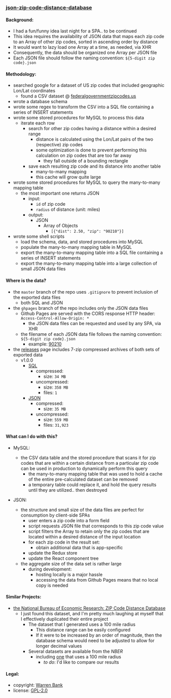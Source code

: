 ### [json-zip-code-distance-database](https://github.com/warren-bank/json-zip-code-distance-database)

#### Background:

* I had a fun/funny idea last night for a SPA.. to be continued
* This idea requires the availability of JSON data that maps each zip code to an Array of other zip codes, sorted in ascending order by distance
* It would want to lazy load one Array at a time, as needed, via XHR
* Consequently, the data should be organized one Array per JSON file
* Each JSON file should follow the naming convention: `${5-digit zip code}.json`

#### Methodology:

* searched google for a dataset of US zip codes that included geographic Lon/Lat coordinates
  * found a CSV dataset @ [federalgovernmentzipcodes.us](http://federalgovernmentzipcodes.us/free-zipcode-database-Primary.csv)
* wrote a database schema
* wrote some regex to transform the CSV into a SQL file containing a series of INSERT statements
* wrote some stored procedures for MySQL to process this data
  * iterate each row
    * search for other zip codes having a distance within a desired range
      * distance is calculated using the Lon/Lat pairs of the two (respective) zip codes
      * some optimization is done to prevent performing this calculation on zip codes that are too far away
        * they fall outside of a bounding rectangle
    * save each resulting zip code and its distance into another table
      * many-to-many mapping
      * this cache will grow quite large
* wrote some stored procedures for MySQL to query the many-to-many mapping table
  * the most important one returns JSON
    * input:
      * `id` of zip code
      * `radius` of distance (unit: miles)
    * output:
      * JSON
        * Array of Objects
          * `[{"dist": 2.50, "zip": "90210"}]`
* wrote some shell scripts
  * load the schema, data, and stored procedures into MySQL
  * populate the many-to-many mapping table in MySQL
  * export the many-to-many mapping table into a SQL file containing a series of INSERT statements
  * export the many-to-many mapping table into a large collection of small JSON data files

#### Where is the data?

* the `master` branch of the repo uses `.gitignore` to prevent inclusion of the exported data files
  * both SQL and JSON
* the `ghpages` branch of the repo includes only the JSON data files
  * Github Pages are served with the CORS response HTTP header: `Access-Control-Allow-Origin: *`
    * the JSON data files can be requested and used by any SPA, via XHR
  * the filename of each JSON data file follows the naming convention: `${5-digit zip code}.json`
    * example: [90210](https://warren-bank.github.io/json-zip-code-distance-database/90210.json)
* the [releases](https://github.com/warren-bank/json-zip-code-distance-database/releases) page includes 7-zip compressed archives of both sets of exported data
  * v1.0.0
    * [SQL](https://github.com/warren-bank/json-zip-code-distance-database/releases/download/v1.0.0/MySQL-data-output.sql.7z)
      * compressed:
        * size: `34 MB`
      * uncompressed:
        * size: `358 MB`
        * files: `1`
    * [JSON](https://github.com/warren-bank/json-zip-code-distance-database/releases/download/v1.0.0/MySQL-data-output.json.7z)
      * compressed:
        * size: `35 MB`
      * uncompressed:
        * size: `559 MB`
        * files: `31,923`

#### What can I do with this?

* MySQL:
  * the CSV data table and the stored procedure that scans it for zip codes that are within a certain distance from a particular zip code can be used in production to dynamically perform this query
    * the many-to-many mapping table that was used to hold a cache of the entire pre-calculated dataset can be removed
    * a temporary table could replace it, and hold the query results until they are utilized.. then destroyed

* JSON:
  * the structure and small size of the data files are perfect for consumption by client-side SPAs
    * user enters a zip code into a form field
    * script requests JSON file that corresponds to this zip code value
    * script filters the Array to retain only the zip codes that are located within a desired distance of the input location
    * for each zip code in the result set:
      * obtain additional data that is app-specific
    * update the Redux store
    * update the React component tree
  * the aggregate size of the data set is rather large
    * during development:
      * hosting locally is a major hassle
      * accessing the data from Github Pages means that no local copy is needed

#### Similar Projects:

* [the National Bureau of Economic Research: ZIP Code Distance Database](http://www.nber.org/data/zip-code-distance-database.html)
  * I just found this dataset, and I'm pretty much laughing at myself that I effectively duplicated their entire project
    * The dataset that I generated uses a 100 mile radius
      * This distance range can be easily configured
      * If it were to be increased by an order of magnitude, then the database schema would need to be adjusted to allow for longer decimal values
    * Several datasets are available from the _NBER_
      * including [one](http://www.nber.org/distance/2016/gaz/zcta5/gaz2016zcta5distance100miles.csv.zip) that uses a 100 mile radius
        * _to do_: I'd like to compare our results

#### Legal:

* copyright: [Warren Bank](https://github.com/warren-bank)
* license: [GPL-2.0](https://www.gnu.org/licenses/old-licenses/gpl-2.0.txt)
